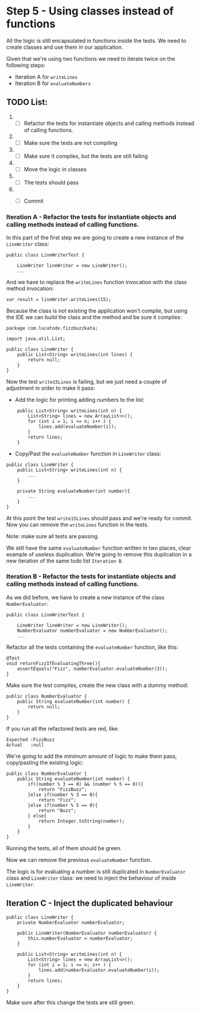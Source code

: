 # Step 5 - Using classes instead of functions

All the logic is still encapsulated in functions inside the tests.
We need to create classes and use them in our application.

Given that we're using two functions we need to iterate twice on the following steps:
- Iteration A for `writeLines`
- Iteration B for `evaluateNumbers`

## TODO List:
1. - [ ] Refactor the tests for instantiate objects and calling methods instead of calling functions.
2. - [ ] Make sure the tests are not compiling
3. - [ ] Make sure it compiles, but the tests are still failing
4. - [ ] Move the logic in classes
5. - [ ] The tests should pass
6. - [ ] Commit


### Iteration A - Refactor the tests for instantiate objects and calling methods instead of calling functions.

In this part of the first step we are going to create a new instance of the `LineWriter` class:

```
public class LineWriterTest {

    LineWriter lineWriter = new LineWriter();
    ...
```

And we have to replace the `writeLines` function invocation with the class method invocation:

```
var result = lineWriter.writeLines(15);
```

Because the class is not existing the application won't compile, but using the IDE we can build the class and the method and be sure it compiles:

```
package com.lucatode.fizzbuzzkata;

import java.util.List;

public class LineWriter {
    public List<String> writeLines(int lines) {
        return null;
    }
}
```

Now the test `write15Lines` is failing, but we just need a couple of adjustment in order to make it pass:

- Add the logic for printing adding numbers to the list:
```
    public List<String> writeLines(int n) {
        List<String> lines = new ArrayList<>();
        for (int i = 1; i <= n; i++ ) {
            lines.add(evaluateNumber(i));
        }
        return lines;
    }
```

- Copy/Past the `evaluateNumber` function in `LineWriter` class:
```
public class LineWriter {
    public List<String> writeLines(int n) {
        ...
    }

    private String evaluateNumber(int number){
        ...
    }
}
```

At this point the test `write15Lines` should pass and we're ready for commit.
Now you can remove the `writeLines` function in the tests.

Note: make sure all tests are passing.

We still have the same `evaluateNumber` function written in two places, clear example of useless duplication.
We're going to remove this duplication in a new iteration of the same todo list `Iteration B`.

### Iteration B - Refactor the tests for instantiate objects and calling methods instead of calling functions.

As we did before, we have to create a new instance of the class `NumberEvaluator`:

```
public class LineWriterTest {

    LineWriter lineWriter = new LineWriter();
    NumberEvaluator numberEvaluator = new NumberEvaluator();
    ...
```

Refactor all the tests containing the `evaluateNumber` function, like this:
```
@Test
void returnFizzIfEvaluatingThree(){
    assertEquals("Fizz", numberEvaluator.evaluateNumber(3));
}
```

Make sure the test compiles, create the new class with a dummy method:
```
public class NumberEvaluator {
    public String evaluateNumber(int number) {
        return null;
    }
}
```

If you run all the refactored tests are red, like:
```
Expected :FizzBuzz
Actual   :null
```

We're going to add the minimum amount of logic to make them pass, copy/pasting the existing logic:
```
public class NumberEvaluator {
    public String evaluateNumber(int number) {
        if((number % 3 == 0) && (number % 5 == 0)){
            return "FizzBuzz";
        }else if(number % 3 == 0){
            return "Fizz";
        }else if(number % 5 == 0){
            return "Buzz";
        } else{
            return Integer.toString(number);
        }
    }
}
```

Running the tests, all of them should be green.

Now we can remove the previous `evaluateNumber` function.

The logic is for evaluating a number is still duplicated in `NumberEvaluator` class and `LineWriter` class: we need to inject the behaviour of inside `LineWriter`.

## Iteration C - Inject the duplicated behaviour

```
public class LineWriter {
    private NumberEvaluator numberEvaluator;

    public LineWriter(NumberEvaluator numberEvaluator) {
        this.numberEvaluator = numberEvaluator;
    }

    public List<String> writeLines(int n) {
        List<String> lines = new ArrayList<>();
        for (int i = 1; i <= n; i++ ) {
            lines.add(numberEvaluator.evaluateNumber(i));
        }
        return lines;
    }
}
```

Make sure after this change the tests are still green.
